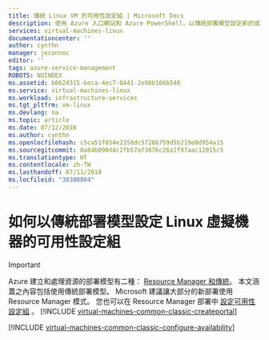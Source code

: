 ```yaml
---
title: 傳統 Linux VM 的可用性設定組 | Microsoft Docs
description: 使用 Azure 入口網站和 Azure PowerShell，以傳統部署模型設定新的或現有 Linux 虛擬機器的可用性設定組。
services: virtual-machines-linux
documentationcenter: ''
author: cynthn
manager: jeconnoc
editor: ''
tags: azure-service-management
ROBOTS: NOINDEX
ms.assetid: b8624315-beca-4ec7-8441-2e98b166b548
ms.service: virtual-machines-linux
ms.workload: infrastructure-services
ms.tgt_pltfrm: vm-linux
ms.devlang: na
ms.topic: article
ms.date: 07/12/2016
ms.author: cynthn
ms.openlocfilehash: c5ca51f854e2358dc57286759d5b219e0d954a15
ms.sourcegitcommit: 0a84b090d4c2fb57af3876c26a1f97aac12015c5
ms.translationtype: HT
ms.contentlocale: zh-TW
ms.lasthandoff: 07/11/2018
ms.locfileid: "38308084"
---
```

# <a name="how-to-configure-an-availability-set-for-linux-virtual-machines-in-the-classic-deployment-model"></a>如何以傳統部署模型設定 Linux 虛擬機器的可用性設定組
> [!IMPORTANT] 
> Azure 建立和處理資源的部署模型有二種： [Resource Manager 和傳統](../../../resource-manager-deployment-model.md)。 本文涵蓋之內容包括使用傳統部署模型。 Microsoft 建議讓大部分的新部署使用 Resource Manager 模式。 您也可以在 Resource Manager 部署中 [設定可用性設定組](../../azure-cli-arm-commands.md#azure-availset-commands-to-manage-your-availability-sets) 。
> [!INCLUDE [virtual-machines-common-classic-createportal](../../../../includes/virtual-machines-classic-portal.md)]

[!INCLUDE [virtual-machines-common-classic-configure-availability](../../../../includes/virtual-machines-common-classic-configure-availability.md)]